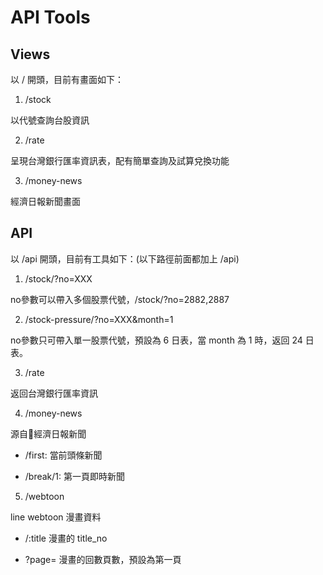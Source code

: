 # API Tools

## Views

以 / 開頭，目前有畫面如下：

1. /stock

以代號查詢台股資訊

2. /rate

呈現台灣銀行匯率資訊表，配有簡單查詢及試算兌換功能

3. /money-news

經濟日報新聞畫面



## API

以 /api 開頭，目前有工具如下：(以下路徑前面都加上 /api)

1. /stock/?no=XXX

no參數可以帶入多個股票代號，/stock/?no=2882,2887

2. /stock-pressure/?no=XXX&month=1

no參數只可帶入單一股票代號，預設為 6 日表，當 month 為 1 時，返回 24 日表。

3. /rate

返回台灣銀行匯率資訊

4. /money-news

源自經濟日報新聞
 
  - /first: 當前頭條新聞

  - /break/1: 第一頁即時新聞

5. /webtoon

line webtoon 漫畫資料

  - /:title 漫畫的 title_no

  - ?page= 漫畫的回數頁數，預設為第一頁